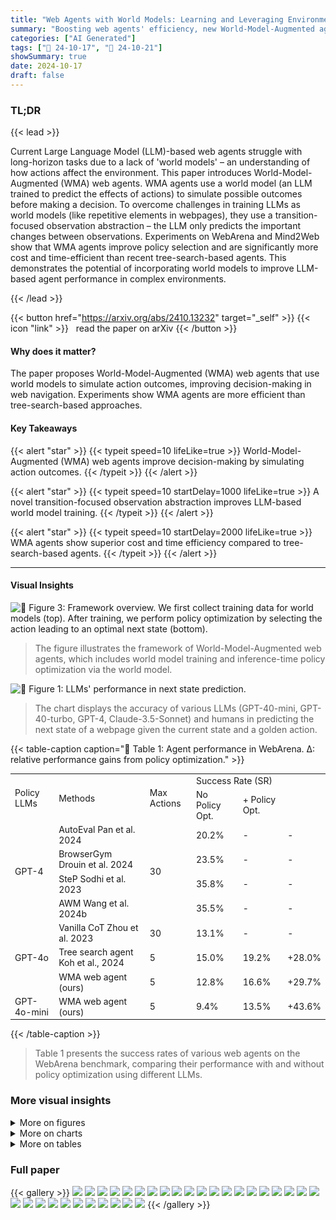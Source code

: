 ```yaml
---
title: "Web Agents with World Models: Learning and Leveraging Environment Dynamics in Web Navigation"
summary: "Boosting web agents' efficiency, new World-Model-Augmented agents simulate action outcomes, improving policy selection and outperforming tree-search methods."
categories: ["AI Generated"]
tags: ["🔖 24-10-17", "🤗 24-10-21"]
showSummary: true
date: 2024-10-17
draft: false
---
```


### TL;DR


{{< lead >}}

Current Large Language Model (LLM)-based web agents struggle with long-horizon tasks due to a lack of 'world models' – an understanding of how actions affect the environment. This paper introduces World-Model-Augmented (WMA) web agents.  WMA agents use a world model (an LLM trained to predict the effects of actions) to simulate possible outcomes before making a decision. To overcome challenges in training LLMs as world models (like repetitive elements in webpages), they use a transition-focused observation abstraction – the LLM only predicts the important changes between observations. Experiments on WebArena and Mind2Web show that WMA agents improve policy selection and are significantly more cost and time-efficient than recent tree-search-based agents.  This demonstrates the potential of incorporating world models to improve LLM-based agent performance in complex environments.

{{< /lead >}}


{{< button href="https://arxiv.org/abs/2410.13232" target="_self" >}}
{{< icon "link" >}} &nbsp; read the paper on arXiv
{{< /button >}}

#### Why does it matter?
The paper proposes World-Model-Augmented (WMA) web agents that use world models to simulate action outcomes, improving decision-making in web navigation.  Experiments show WMA agents are more efficient than tree-search-based approaches.
#### Key Takeaways

{{< alert "star" >}}
{{< typeit speed=10 lifeLike=true >}} World-Model-Augmented (WMA) web agents improve decision-making by simulating action outcomes. {{< /typeit >}}
{{< /alert >}}

{{< alert "star" >}}
{{< typeit speed=10 startDelay=1000 lifeLike=true >}} A novel transition-focused observation abstraction improves LLM-based world model training. {{< /typeit >}}
{{< /alert >}}

{{< alert "star" >}}
{{< typeit speed=10 startDelay=2000 lifeLike=true >}} WMA agents show superior cost and time efficiency compared to tree-search-based agents. {{< /typeit >}}
{{< /alert >}}

------
#### Visual Insights



![](figures/figures_4_0.png "🔼 Figure 3: Framework overview. We first collect training data for world models (top). After training, we perform policy optimization by selecting the action leading to an optimal next state (bottom).")

> The figure illustrates the framework of World-Model-Augmented web agents, which includes world model training and inference-time policy optimization via the world model.





![](charts/charts_3_0.png "🔼 Figure 1: LLMs' performance in next state prediction.")

> The chart displays the accuracy of various LLMs (GPT-40-mini, GPT-40-turbo, GPT-4, Claude-3.5-Sonnet) and humans in predicting the next state of a webpage given the current state and a golden action.





{{< table-caption caption="🔽 Table 1: Agent performance in WebArena. Δ: relative performance gains from policy optimization." >}}
<table id='1' style='font-size:14px'><tr><td rowspan="2">Policy LLMs</td><td rowspan="2">Methods</td><td rowspan="2">Max Actions</td><td colspan="2">Success Rate (SR)</td><td rowspan="2"></td></tr><tr><td>No Policy Opt.</td><td>+ Policy Opt.</td></tr><tr><td rowspan="4">GPT-4</td><td>AutoEval Pan et al. 2024</td><td rowspan="4">30</td><td>20.2%</td><td>-</td><td>-</td></tr><tr><td>BrowserGym Drouin et al. 2024</td><td>23.5%</td><td>-</td><td>-</td></tr><tr><td>SteP Sodhi et al. 2023</td><td>35.8%</td><td>-</td><td>-</td></tr><tr><td>AWM Wang et al. 2024b</td><td>35.5%</td><td>-</td><td>-</td></tr><tr><td rowspan="3">GPT-4o</td><td>Vanilla CoT Zhou et al. 2023</td><td>30</td><td>13.1%</td><td>-</td><td>-</td></tr><tr><td>Tree search agent Koh et al., 2024</td><td>5</td><td>15.0%</td><td>19.2%</td><td>+28.0%</td></tr><tr><td>WMA web agent (ours)</td><td>5</td><td>12.8%</td><td>16.6%</td><td>+29.7%</td></tr><tr><td>GPT-4o-mini</td><td>WMA web agent (ours)</td><td>5</td><td>9.4%</td><td>13.5%</td><td>+43.6%</td></tr></table>{{< /table-caption >}}

> Table 1 presents the success rates of various web agents on the WebArena benchmark, comparing their performance with and without policy optimization using different LLMs.



### More visual insights

<details>
<summary>More on figures
</summary>


![](figures/figures_4_1.png "🔼 Figure 3: Framework overview. We first collect training data for world models (top). After training, we perform policy optimization by selecting the action leading to an optimal next state (bottom).")

> The figure illustrates the framework of World-Model-Augmented (WMA) web agents, showing the process of world model training and inference-time policy optimization.


![](figures/figures_6_0.png "🔼 Figure 5: The overview of transition-focused observation abstraction.")

> The figure illustrates the process of transition-focused observation abstraction, highlighting the use of the Hungarian algorithm to identify key differences between consecutive observations and their transformation into free-form natural language descriptions.


![](figures/figures_6_1.png "🔼 Figure 5: The overview of transition-focused observation abstraction.")

> The figure illustrates the transition-focused observation abstraction process, showing how the Hungarian algorithm matches elements between consecutive observations to highlight important state differences, which are then converted into a free-form natural language description by an LLM.


![](figures/figures_6_2.png "🔼 Figure 5: The overview of transition-focused observation abstraction.")

> The figure illustrates the process of transition-focused observation abstraction, showing how the Hungarian algorithm matches elements between consecutive observations and an LLM generates a free-form description highlighting state differences.


![](figures/figures_20_0.png "🔼 Figure 8: Human annotation interface for preliminary analysis I in §3.1.")

> The figure shows the user interface used for human annotation in the preliminary analysis I, where annotators were asked to identify the next state given the current state and an action.


![](figures/figures_20_1.png "🔼 Figure 10: Erroneous example (Counterfactual imagination). The model predicts that specific products (96 TY CITY86 Bmw 740i Limited Collector Hoodie Men's Close; Toyota 86 Bad Institute Monkey Champagne Cup, Volkswagen A9 Bug Pick Dead Red) will appear in the next observation, while this specific page does not list them as the products for sell.")

> The figure shows an example of a counterfactual imagination error in the world model's prediction, where non-existent products are predicted to appear on the next observation.


![](figures/figures_21_0.png "🔼 Figure 11: Erroneous example (Correct yet overly generic statements). “Comprehensive layout")

> The figure shows an example of an erroneous prediction where the model provides overly generic statements instead of specific details about the next state observation.


![](figures/figures_21_1.png "🔼 Figure 12: Erroneous example (Others). The predicted next state (i.e., contributions and activities) is actually several steps further away from the current time step.")

> The figure shows an example of an erroneous prediction made by the world model, where the predicted next state is several steps ahead of the actual next state.


![](figures/figures_22_0.png "🔼 Figure 13: Successful example (Mind2Web). WMA web agent successfully inferences on the Mind2Web benchmark (menards task #0). Using the policy model (i.e., GPT-40), WMA web agent selects the most proper action click [208] by leveraging its learned environment dynamics.")

> The figure shows a successful example of the WMA web agent using a policy model (GPT-40) to select the optimal action (click [208]) on the Mind2Web benchmark (menards task #0) by leveraging its learned environment dynamics.


![](figures/figures_23_0.png "🔼 Figure 5: The overview of transition-focused observation abstraction.")

> The figure illustrates the process of transition-focused observation abstraction, highlighting the steps involved in transforming raw observations into free-form natural language descriptions that emphasize state differences.


</details>



<details>
<summary>More on charts
</summary>


![](charts/charts_3_1.png "🔼 Figure 2: LLMs' performance in action selection (w/ and w/o next states).")

> The chart compares LLMs' performance in differentiating the golden action from negative actions when they are or are not provided with the outcome of each action candidate.


![](charts/charts_5_0.png "🔼 Figure 4: Sequence length distribution of different observation representations.")

> The figure shows the token length distributions of three different observation representations used for training the world models in the paper.


![](charts/charts_9_0.png "🔼 Figure 6: Ablation on the number of sampled actions (k).")

> The chart displays the impact of varying the number of sampled actions (k) during inference-time policy optimization on the success rate of the WMA web agent and a baseline with no exploration.


</details>



<details>
<summary>More on tables
</summary>


{{< table-caption caption="🔽 Table 2: Domain-specific performance of agents using GPT-40-mini as policy models" >}}
<table id='3' style='font-size:14px'><tr><td>Methods / Domains</td><td>Shopping</td><td>CMS</td><td>Reddit</td><td>Gitlab</td><td>Map</td><td>Overall</td></tr><tr><td>Vanilla CoT (max actions = 5)</td><td>18.8%</td><td>8.2%</td><td>5.3%</td><td>3.1%</td><td>11.6%</td><td>9.4%</td></tr><tr><td>WMA web agent (ours)</td><td>19.3%</td><td>11.5%</td><td>7.9%</td><td>8.7%</td><td>22.3%</td><td>13.5%</td></tr><tr><td></td><td>+3%</td><td>+40%</td><td>+49%</td><td>+181%</td><td>+92%</td><td>+44%</td></tr></table>{{< /table-caption >}}

> Table 2 presents the domain-specific performance of agents using GPT-40-mini as policy models, showing the success rate across various domains within the WebArena benchmark and the relative performance gains achieved through policy optimization with world models.


{{< table-caption caption="🔽 Table 3: Success rate on Mind2Web tests using GPT-3.5-Turbo as policy models. EA = element accuracy; EF = element filtering; AF₁ = action F₁; * = results from the original paper." >}}
<table id='1' style='font-size:14px'><tr><td rowspan="2">Methods</td><td colspan="4">Cross-Task</td><td colspan="4">Cross- Website</td><td colspan="4">Cross-Domain</td></tr><tr><td>EA</td><td>AF1</td><td>Step SR</td><td>SR</td><td>EA</td><td>AF1</td><td>Step SR</td><td>SR</td><td>EA</td><td>AF1</td><td>Step SR</td><td>SR</td></tr><tr><td>Synapse*</td><td>34.4%</td><td>-</td><td>30.6%</td><td>2.0%</td><td>28.8%</td><td>-</td><td>23.4%</td><td>1.1%</td><td>29.4%</td><td>-</td><td>25.9%</td><td>1.6%</td></tr><tr><td>HTML-T5-XL*</td><td>60.6%</td><td>81.7%</td><td>57.8%</td><td>10.3%</td><td>47.6%</td><td>71.9%</td><td>42.9%</td><td>5.6%</td><td>50.2%</td><td>74.9%</td><td>48.3%</td><td>5.1%</td></tr><tr><td>MindAct*</td><td>41.6%</td><td>60.6%</td><td>36.2%</td><td>2.0%</td><td>35.8%</td><td>51.1%</td><td>30.1%</td><td>2.0%</td><td>21.6%</td><td>52.8%</td><td>18.6%</td><td>1.0%</td></tr><tr><td>AWM (w/ EF)*</td><td>50.6%</td><td>57.3%</td><td>45.1%</td><td>4.8%</td><td>41.4%</td><td>46.2%</td><td>33.7%</td><td>2.3%</td><td>36.4%</td><td>41.6%</td><td>32.6%</td><td>0.7%</td></tr><tr><td>AWM (w/o EF)</td><td>78.3%</td><td>74.1%</td><td>62.8%</td><td>15.3%</td><td>74.7%</td><td>70.1%</td><td>58.6%</td><td>6.2%</td><td>74.8%</td><td>71.2%</td><td>60.7%</td><td>9.5%</td></tr><tr><td>AWM+WMA (ours)</td><td>79.9%</td><td>75.8%</td><td>67.0%</td><td>25.4%</td><td>75.7%</td><td>72.1%</td><td>61.3%</td><td>8.5%</td><td>75.9%</td><td>72.6%</td><td>63.4%</td><td>10.1%</td></tr></table>{{< /table-caption >}}

> Table 3 presents a comparison of the success rates of various methods on the Mind2Web benchmark, highlighting the performance improvements achieved by incorporating the world model.


{{< table-caption caption="🔽 Table 4: Head-to-head comparison of Tree search agent (results are from Koh et al. (2024)) and ours regarding (i) SR and (ii) API cost, and (iii) inference time. We use GPT-40 for policy models." >}}
<table id='1' style='font-size:16px'><tr><td>Methods</td><td>Shopping</td><td>CMS</td><td>Reddit</td><td>Gitlab</td><td>Map</td><td>API cost</td><td>Inference time (sec)</td></tr><tr><td>Tree search agent</td><td>28.1%</td><td>16.5%</td><td>10.5%</td><td>13.3%</td><td>25.8%</td><td>$2.7</td><td>748.3</td></tr><tr><td>WMA (ours)</td><td>20.8%</td><td>14.3%</td><td>10.5%</td><td>13.3%</td><td>26.8%</td><td>$0.4</td><td>140.3</td></tr></table>{{< /table-caption >}}

> Table 4 compares the performance of the proposed WMA web agent and the Tree search agent in terms of success rate, API cost, and inference time on the WebArena benchmark.


{{< table-caption caption="🔽 Table 5: Results of the ablation study in WebArena." >}}
<table id='3' style='font-size:16px'><tr><td rowspan="2">Settings</td><td colspan="2">World Model</td><td colspan="4">Success Rate (SR)</td></tr><tr><td>Use</td><td>Training</td><td>Shopping</td><td>Gitlab</td><td>Map</td><td>Overall</td></tr><tr><td>w/o next states in reward estimation (§4.2</td><td>X</td><td>X</td><td>28.0%</td><td>6.0%</td><td>19.0%</td><td>18.0%</td></tr><tr><td>w/o training world models (§4 1</td><td></td><td>X</td><td>30.0%</td><td>10.0%</td><td>15.0%</td><td>17.5%</td></tr><tr><td>w/o abstracting observations ($4. T 2</td><td></td><td></td><td>22.0%</td><td>6.0%</td><td>15.0%</td><td>14.5%</td></tr><tr><td>WMA (ours)</td><td></td><td></td><td>32.0%</td><td>14.0%</td><td>21.0%</td><td>22.0%</td></tr></table>{{< /table-caption >}}

> Table 5 presents the ablation study results on WebArena, showing the impact of different components of the proposed World-Model-Augmented (WMA) web agent on success rates across various domains.


{{< table-caption caption="🔽 Table 6: Performance with different value functions." >}}
<table id='10' style='font-size:14px'><tr><td>Function</td><td>Training</td><td>SR</td></tr><tr><td></td><td>X</td><td>12.7%</td></tr><tr><td></td><td>V</td><td>13.5%</td></tr></table>{{< /table-caption >}}

> The table compares the performance of two different value functions, one fine-tuned and another using GPT-40-mini, in terms of success rate (SR) on the WebArena benchmark.


{{< table-caption caption="🔽 Table 1: Agent performance in WebArena. Δ: relative performance gains from policy optimization." >}}
<br><table id='6' style='font-size:14px'><tr><td>Methods</td><td>SR</td></tr><tr><td>Vanilla CoT</td><td>11.6%</td></tr><tr><td>Self-refine w/ our world model</td><td>13.4%</td></tr></table>{{< /table-caption >}}

> Table 1 presents the success rate of different web agents on the WebArena benchmark, comparing performance with and without policy optimization using world models.


{{< table-caption caption="🔽 Table 1: Agent performance in WebArena. Δ: relative performance gains from policy optimization." >}}
<br><table id='2' style='font-size:16px'><tr><td>Input : States Ot = [et, · · · , en-1], Ot+1 = [et+1 , · . · , ett11]. Each ei ni, role Vi,</td></tr><tr><td>has name location li⌀ Weights Wn, Wr, WI⌀ Output: STao U ← ⌀ if len(ot+1) ≤ T . len(ot) then # Construct cost matrix for Hungarian matching Ci,j ← Wn · 1nt=nt+1 + Wr · 1rt=rt+1 + WI · 陵 - It+11 # Apply Hungarian algorithm to find optimal matching M* ← argmin Ei,j Ci,j · Mi,j M # Identify unmatched elements U ← {j\M*,j = 0, Vi E {0, . · . , n - 1}} end if len(U) ≥ m - n or U = ⌀ then St+1 ← Ot+1 else # Construct TaO state based on unmatched and nearby elements St+1 ← [et+1|j E U or (len(U) ≤ x and minuEU |u - jl ≤ y)] end</td></tr></table>{{< /table-caption >}}

> This table presents the success rates of various web agents on the WebArena benchmark, comparing performance with and without policy optimization, and showing the relative gains achieved.


{{< table-caption caption="🔽 Table 1: Agent performance in WebArena. Δ: relative performance gains from policy optimization." >}}
<table id='24' style='font-size:20px'><tr><td>Prompt for preliminary analysis 1: next state prediction</td></tr><tr><td>Select the next state according to the current state and the current action. Clearly state which option (A to J) you are selecting. Please generate the final answer after the identifier "[Answer]" as "[Answer] <only_alphabet_of_your_answer> ". [Input] OBSERVATION: {observation} URL: {url} OBJECTIVE: {objective} CURRENT ACTION: {gold_action} NEXT STATE CHOICES: {choices} [Output]</td></tr></table>{{< /table-caption >}}

> Table 1 presents the success rates of various web agents on the WebArena benchmark, comparing their performance with and without policy optimization using world models.


{{< table-caption caption="🔽 Table 1: Agent performance in WebArena. Δ: relative performance gains from policy optimization." >}}
<table id='0' style='font-size:14px'><tr><td>Prompt for preliminary analysis II: action selection w/o next state</td></tr><tr><td>You are an autonomous intelligent agent tasked with navigating a web browser. You will be given web-based tasks. These tasks will be accomplished by selecting the most appropriate action from a list of choices.</td></tr><tr><td>Here's the information you'll have:</td></tr><tr><td>The user's objective: This is the task you're trying to complete.</td></tr><tr><td>The current web page's accessibility tree: This is a simplified representation of the webpage, providing key information. The current web page's URL: This is the page you're currently navigating.</td></tr><tr><td>The open tabs: These are the tabs you have open.</td></tr><tr><td>The previous action: This is the action you just performed. It may be helpful to track your progress.</td></tr><tr><td>For each step, you will be presented with 10 possible actions (A to J). Your task is to select the most appropriate action to progress towards completing the user's objective.</td></tr><tr><td>The fall into several categories:</td></tr><tr><td>actions</td></tr><tr><td>Page Operation Actions:</td></tr><tr><td>Click: This action clicks on an element with a specific id on the webpage. this to type field</td></tr><tr><td>Type: Use content into a with a specific id. By default, the "Enter" key is pressed after typing unless specified otherwise. Hover: Hover over an element with a specific id.</td></tr><tr><td>Press: Simulates the pressing of a key combination on the keyboard (e.g., Ctrl+v).</td></tr><tr><td>Scroll: Scroll the page up or down.</td></tr><tr><td>Tab Management Actions:</td></tr><tr><td>New tab: Open a new, empty browser tab.</td></tr><tr><td>Tab focus: Switch the browser's focus to a specific tab using its index.</td></tr><tr><td>Close tab: Close the currently active tab.</td></tr><tr><td>URL Navigation Actions:</td></tr><tr><td>Goto: Navigate to a specific URL. Go back: Navigate to the previously viewed page.</td></tr><tr><td>Go forward: Navigate to the next page (if a previous 'go_ back' action was performed).</td></tr><tr><td>Completion Action:</td></tr><tr><td></td></tr><tr><td>Stop: Select this action when you believe the task is complete. If the objective is to find a text-based answer, the answer will be included in the action description.</td></tr><tr><td>Additional information:</td></tr><tr><td>If you want to visit other websites, check out the homepage at http://homepage.com. It has a list of websites you can visit.</td></tr><tr><td>http://homepage.com/password.html lists all the account names and passwords for the websites. You can use them to log in to the websites.</td></tr><tr><td>To be successful, it is very important to follow these rules:</td></tr><tr><td>- Choose only an action that is valid given the current observation.</td></tr><tr><td>- Select only one action at a time.</td></tr><tr><td>- Follow the examples to reason step by step before selecting the next action.</td></tr><tr><td>- When you believe you have achieved the objective, select the "stop" action if it's available among the choices.</td></tr><tr><td>- Please generate the final answer the identifier "[Answer]" as "[Answer] <alphabet_of_ the_answer_ choice>".</td></tr><tr><td>[Input]</td></tr><tr><td>OBSERVATION:</td></tr><tr><td>{observation}</td></tr><tr><td>URL: {url}</td></tr><tr><td>OBJECTIVE: {objective}</td></tr><tr><td>PREVIOUS ACTION: {previous_action}</td></tr><tr><td>ACTION CHOICES: {choices}</td></tr><tr><td>[Output]</td></tr></table>{{< /table-caption >}}

> Table 1 presents the performance of various web agents on the WebArena benchmark, comparing their success rates with and without policy optimization, and showing the relative performance gains achieved through policy optimization.


{{< table-caption caption="🔽 Table 1: Agent performance in WebArena. Δ: relative performance gains from policy optimization." >}}
<br><table id='1' style='font-size:14px'><tr><td>agent a web browser.</td></tr><tr><td>You are an autonomous intelligent tasked with navigating You will be given web-based tasks. These tasks will be accomplished by selecting the most appropriate action and the resulting next state transition from a list of choices.</td></tr><tr><td>Here's the information you'll have:</td></tr><tr><td>The user's objective: This is the task you're trying to complete.</td></tr><tr><td>The current web page's accessibility tree: This is a simplified representation of the webpage, providing key information. The current web page's URL: This is the page you're currently navigating.</td></tr><tr><td>The open tabs: These are the tabs you have open.</td></tr><tr><td>The previous action: This is the action you just performed. It may be helpful to track your progress.</td></tr><tr><td>For each step, you will be presented with 10 possible actions (A to J). Your task is to select the most appropriate action to progress towards completing the user's objective.</td></tr><tr><td>The actions fall into several categories:</td></tr><tr><td>Page Operation Actions:</td></tr><tr><td>Click: This action clicks on an element with a specific id on the webpage.</td></tr><tr><td>Type: Use this to type content into a field with a specific id. By default, the "Enter" key is pressed after typing unless specified otherwise.</td></tr><tr><td>Hover: Hover over an element with a specific id.</td></tr><tr><td>Press: Simulates the pressing of a key combination on the keyboard (e.g., Ctrl+v).</td></tr><tr><td>Scroll: Scroll the page up or down.</td></tr><tr><td>Tab Management Actions:</td></tr><tr><td>New tab: Open a new, empty browser tab.</td></tr><tr><td>Tab focus: Switch the browser's focus to a specific tab using its index.</td></tr><tr><td>Close tab: Close the currently active tab. URL Navigation Actions:</td></tr><tr><td>Goto: Navigate to a specific URL.</td></tr><tr><td>Go back: Navigate to the previously viewed page.</td></tr><tr><td>Go forward: Navigate to the next page (if a previous 'go_back' action was performed).</td></tr><tr><td>Completion Action:</td></tr><tr><td>Stop: Select this action when you believe the task is complete. If the objective is to find a text-based answer, the answer will be included in the action description.</td></tr><tr><td>Additional information:</td></tr><tr><td>If you want to visit other websites, check out the homepage at http://homepage.com. It has a list of websites you can visit.</td></tr><tr><td>http://homepage.com/password.html lists all the account names and passwords for the websites. You can use them to log in to the websites.</td></tr><tr><td>To be successful, it is very important to follow these rules:</td></tr><tr><td>- Choose only an action that is valid given the current observation.</td></tr><tr><td>- Select only one action at a time.</td></tr><tr><td>- Follow the examples to reason step by step before selecting the next action.</td></tr><tr><td>- When you believe you have achieved the objective, select the "stop" action if it's available among the choices.</td></tr><tr><td>Your response should be structured as follows:</td></tr><tr><td>- You have to choose to proceed to the next state that best aligns with the user's objective.</td></tr><tr><td>- First think about the most promising next state provided after each action, separeted by "-".</td></tr><tr><td>- Then, you choose the action that leads to the promising state.</td></tr><tr><td>- Clearly state which action (A to J) you are selecting.</td></tr><tr><td>- Please generate the final answer the identifier "[Answer]" as "[Answer] <alphabet_of_your_answer_choice>".</td></tr><tr><td>[Input]</td></tr><tr><td>OBSERVATION:</td></tr><tr><td>{observation}</td></tr><tr><td>URL: {url}</td></tr><tr><td>OBJECTIVE: {objective}</td></tr><tr><td>PREVIOUS ACTION: {previous_action}</td></tr><tr><td>ACTION CHOICES: {choices}</td></tr><tr><td></td></tr><tr><td>[Output]</td></tr></table>{{< /table-caption >}}

> Table 1 presents a comparison of different web agent methods on the WebArena benchmark, showing their success rates with and without policy optimization, and the relative performance improvement achieved through policy optimization.


{{< table-caption caption="🔽 Table 1: Agent performance in WebArena. Δ: relative performance gains from policy optimization." >}}
<table id='0' style='font-size:14px'><tr><td>Prompt for refining TaO output</td></tr><tr><td>Summarize the key changes in the web page based on the following information:</td></tr><tr><td>New items: {new_items}</td></tr><tr><td>Updated items: {updated_ items}</td></tr><tr><td>Deleted items: {deleted_items}</td></tr><tr><td>When summarizing, follow these output format:</td></tr><tr><td>1. [First key change]</td></tr><tr><td>2. [Second key change]</td></tr><tr><td>3. [Third key change]</td></tr><tr><td>・・・</td></tr><tr><td>10. [Tenth key change]</td></tr></table>{{< /table-caption >}}

> Table 1 presents the performance of various web agents on the WebArena benchmark, showing improvements achieved through policy optimization with world models.


{{< table-caption caption="🔽 Table 1: Agent performance in WebArena. Δ: relative performance gains from policy optimization." >}}
<table id='0' style='font-size:14px'><tr><td>Prompt for Transition-focused observation abstraction during training time</td></tr><tr><td>You are an intelligent agent that predicts next state from the given current action, with your own logical reasoning. You will be given a web-based task.</td></tr><tr><td>Here's the information you'll have: This is the task you're trying to complete.\nThe current observation: This is a simplified representation of page's URL: This is the page you're currently navigating. The This is a simplified a Refer actual next state</td></tr><tr><td>The user's objective: the webpage, providing key information. observation guide your prediction, with The key changes in next state observation: A summary of the key changes between the current observation and the actual next state observation.</td></tr><tr><td>The current web</td></tr><tr><td>The previous actions: These are the action you just performed in the previous step. It may be helpful to track your progress. The current action: This is the current action that you performed to achieve the user's objective in the current observation. actual next state observation: representation of the webpage as result of the given current action.</td></tr><tr><td>to this provided to ensuring that your predicted state closely aligns the observed changes.</td></tr><tr><td></td></tr><tr><td>The format of previous actions and current action can fall into several categories: Operation</td></tr><tr><td>Page Actions: [id]' : This action clicks an element with a specific id on the webpage.</td></tr><tr><td>`click on `type [id] [content]` : Use this to type the content into the field with id. By default, the "Enter" key is pressed after typing unless press_enter_ after is set to 0, i.e., `type [id] [content] [0]`. `hover [id]' : Hover over an element with id. press [key_comb]' : Simulates the pressing of a key combination on the keyboard (e.g., Ctrl+v). `scroll [down]' or `scroll [up]` : Scroll the page up or down.</td></tr><tr><td></td></tr><tr><td></td></tr><tr><td>Tab Management Actions:</td></tr><tr><td>`new_tab : Open a new, empty browser tab. tab_focus [tab_index]' : Switch the browser's focus to a specific tab using its index. close_ tab` : Close the currently active tab.</td></tr><tr><td></td></tr><tr><td>URL Navigation Actions:</td></tr><tr><td>goto [url]' : Navigate to a specific URL.</td></tr><tr><td>go_back` : Navigate to the previously viewed page. go_forward` : Navigate to the next page (if a previous 'go_back' action was performed)</td></tr><tr><td>Completion Action:</td></tr><tr><td>`stop [answer]` : Issue this action when you believe the task is complete. If the objective is to find a text-based answer, provide in the bracket</td></tr><tr><td>the answer effect of current state the</td></tr><tr><td>To be successful, it is very important to understand the action on the next of webpage.</td></tr><tr><td>Follow the following rules for reasoning on next state prediction.</td></tr><tr><td>1. Please generate your answer starting with Let's think step by step, with your logical REASONING (after "[Rationale]"). 2. When you generate your logical reasoning, you must mention the key changes in next state observation given as input. of the next based the changed parts you mentioned.</td></tr><tr><td>then, state on</td></tr><tr><td>3. And you must generate a description</td></tr><tr><td>Start expected is that · ·· "</td></tr><tr><td>4. Generate the state prediction in the correct format. with a "[Next State] The effect phrase.</td></tr><tr><td>Demonstrations: ... (omitted)</td></tr></table>{{< /table-caption >}}

> Table 1 presents the success rate of different web agents on the WebArena benchmark, comparing their performance with and without policy optimization using world models.


{{< table-caption caption="🔽 Table 1: Agent performance in WebArena. Δ: relative performance gains from policy optimization." >}}
<table id='0' style='font-size:14px'><tr><td>Prompt for Transition-focused observation abstraction during inference time</td></tr><tr><td>You are an intelligent agent that predict next state from given current action, with your own logical reasoning. You will be given web-based tasks.</td></tr><tr><td>Here's the information you'll have:</td></tr><tr><td>The user's objective: This is the task you're trying to complete.</td></tr><tr><td>The current web page's accessibility tree: This is a simplified representation of the webpage, providing key information. The current web page's URL: This is the page you're currently navigating.</td></tr><tr><td>The previous action: This is the action you just performed. It may be helpful to track your progress.</td></tr><tr><td>The current action: This is the current action that you will perform to achieve the user's objective in the current web page's accessibility tree.</td></tr><tr><td>The format of previous actions and current action can fall into several categories:</td></tr><tr><td>Operation Actions:</td></tr><tr><td>Page  click [id]' : This action clicks on an element with a specific id on the webpage. `type [id] [content]` : Use this to type the content into the field with id. By default, the "Enter" key is pressed after typing unless press_enter_after is set to 0, i.e., `type [id] [content] [0]'.</td></tr><tr><td>`hover [id]' : Hover over an element with id. press [key_ comb]` : Simulates the pressing of a key combination on the keyboard (e.g., Ctrl+v). [down]` or `scroll [up]' : Scroll the page up or down.</td></tr><tr><td>scroll</td></tr><tr><td>Tab Management Actions:</td></tr><tr><td>`new_tab : Open a new, empty browser tab. tab_focus [tab_index]' : Switch the browser's focus to a specific tab using its index. close_tab` : Close the currently active tab.</td></tr><tr><td>URL Navigation Actions:</td></tr><tr><td>goto [url]' : Navigate to a specific URL.</td></tr><tr><td>go_back` : Navigate to the previously viewed page. go_forward` : Navigate to the next page (if a previous 'go_back' action was performed)</td></tr><tr><td>Completion Action:</td></tr><tr><td>`stop [answer]` : Issue this action when you believe the task is complete. If the objective is to find a text-based answer, provide the answer in the bracket</td></tr><tr><td></td></tr><tr><td>To be successful, it is very important to understand the effect of current action on the next state of the webpage. You need to verify whether the current action is successful to make an intended effect on the webpage. If so, please explicitly mention the evidence, otherwise describe why it was not successful.</td></tr><tr><td></td></tr><tr><td>Follow the following rules for reasoning on next state prediction. 1. Please generate your answer starting with Let's think step by step, with your logical REASONING. identify and the changed parts of the [accessibility next state on the given current action.</td></tr><tr><td>2. When you generate your logical reasoning, you must mention only tree] for the based And then, you must generate a description of the next state based on the changed parts you identified.</td></tr><tr><td>State]</td></tr><tr><td>Generate the state a "[Next The expected effect is that · phrase.". "</td></tr><tr><td>prediction with · ·</td></tr><tr><td>the</td></tr><tr><td>3. 4. in correct format. Start . ··</td></tr><tr><td>examples: (omitted)</td></tr></table>{{< /table-caption >}}

> Table 1 presents a comparison of various web agents' performance on the WebArena benchmark, highlighting the relative improvement achieved through policy optimization with and without the proposed world model.


{{< table-caption caption="🔽 Table 1: Agent performance in WebArena. Δ: relative performance gains from policy optimization." >}}
<table id='0' style='font-size:14px'><tr><td>Prompt for value function Response Format: 1. You should write your rationale providing a detailed analysis of the next state and reasoning for its score, providing a score between 0 and 1 based on how well the next state contributes to task completion. Output Format: [Rationale] <your thought> [Score] <a value between 0 and 1></td></tr><tr><td>You are an expert in evaluating and guiding a web navigation agent. Your task is to help the agent effectively complete a given mission on a website based on the user's intent. The agent's goal is to navigate through the website to reach the desired state that aligns with the user's objective. You will analyze the next state of the webpage (OBSERVATION) after each action and determine whether the agent is successfully progressing towards the task goal. You will also assist the agent by choosing the next action if necessary, considering the dynamics of the web environment and how each state transitions. Key Points: 1. Understand the intent: - Identify the user's goal (e.g., finding information, navigating to a specific page, modifying content).\n- Make sure the next state of the webpage aligns with achieving that goal based on the current state and user's intent. 2. Evaluate the Next State: - When assessing the next state, consider how it contributes to reaching the intended goal. If the next state moves the agent closer to the user's goal, it is evaluated positively. - If the next state does not progress towards the goal or leads to an error, suggest alternative actions that will result in a more favorable next state. 3. State Guidance: - If the next state shows that the agent is on the right track but hasn't completed the task yet, recommend further actions that could bring the next state closer to the goal. Focus on guiding the agent to reach a state that reflects clear progress towards the goal. 4. Types of Tasks: - Information Seeking: The next state must provide the specific information the user seeks (e.g., product price, reviews). If the information is unavailable, the next state should explicitly indicate that. - Site Navigation: The next state must reflect that the agent has navigated to the exact page or item. Check if the state includes content based on the user's intent. - Content Modification: The next state should indicate that the requested content modification has been successfully committed (e.g., form submission, comment posting). - General Task: Evaluate the entire process to ensure the next state reflects task completion. Stop actions should only be issued when the objective is met. 5. Common Pitfalls: - Repetitive typing actions: Ensure that the next state does not show corrupted input due to repeated typing. - Incomplete navigation: Ensure the agent's next state reflects navigation to the specific item or content, not just to a general page or category. Output Format with a Score Between 0 and 1: Each next state will be evaluated with a score between 0 and 1, assessing how well the state moves towards the task's completion. This score provides nuanced feedback on the state's effectiveness. 0: The next state is a failure or leads away from the task. Values closer to 0 (e.g., 0.1, 0.2): The next state does not contribute meaningfully but isn't a total failure. 0.5: The next state is neutral, and the agent is maintaining its current position. Values closer to 1 (e.g., 0.7, 0.8): The next state is helpful and moves the agent closer to the task goal. 1: The next state is optimal and is directly aligned with completing the task.</td></tr></table>{{< /table-caption >}}

> This table presents the performance comparison of different web agents on the WebArena benchmark, showing their success rates with and without policy optimization, and the relative performance gains.


{{< table-caption caption="🔽 Table 1: Agent performance in WebArena. Δ: relative performance gains from policy optimization." >}}
<table id='0' style='font-size:14px'><tr><td>Prompt for baseline CoT</td></tr><tr><td>You are an autonomous intelligent agent tasked with navigating a web browser. You will be given web-based tasks. These tasks will be accomplished through the use of specific actions you can issue.</td></tr><tr><td>Here's the information you'll have:</td></tr><tr><td>The user's objective: This is the task you're trying to complete. simplified representation of</td></tr><tr><td>The current web page's accessibility tree: This is a the webpage, providing key information. The current web page's URL: This is the page you're currently navigating.</td></tr><tr><td>The open tabs: These are the tabs you have open.</td></tr><tr><td>The previous action: This is the action you just performed. It may be helpful to track your progress.</td></tr><tr><td>The actions you can perform fall into several categories:</td></tr><tr><td>Page Operation Actions:</td></tr><tr><td>`click [id]' : This action clicks on an element with a specific id on the webpage. `type [id] [content] [press_enter_ after=0|1]: Use this to type the content into the field with id. By default, the "Enter" key is pressed after typing unless press_enter_after is set to 0. `hover [id]' : Hover over an element with id. [key_ comb]` : Simulates the pressing of a key combination on the keyboard (e.g., Ctrl+v). [direction=down|up]` : Scroll the page up or down.</td></tr><tr><td>press scroll</td></tr><tr><td></td></tr><tr><td>Tab Management Actions:</td></tr><tr><td>`new_tab` : Open a new, empty browser tab. tab_focus [tab_index]` : Switch the browser's focus to a specific tab using its index. close_tab` : Close the currently active tab.</td></tr><tr><td></td></tr><tr><td></td></tr><tr><td>URL Navigation Actions: goto [url]' : Navigate to a specific URL. go_back` : Navigate to the previously viewed page. : Navigate to the next page (if a previous 'go_back' action was performed).</td></tr><tr><td>go_forward`</td></tr><tr><td></td></tr><tr><td>Completion Action: `stop [answer]` : Issue this action when you believe the task is complete. If the objective is to find a text-based answer, provide the answer in the bracket.</td></tr><tr><td></td></tr><tr><td>Homepage:</td></tr><tr><td>websites, homepage</td></tr><tr><td>If you want to visit other check out the at http://homepage.com. It has a list of websites you can visit. http://homepage.com/password.html lists all the account name and password for the websites. You can use them to log in to the websites.</td></tr><tr><td>To be successful, it is very important to follow the following rules:</td></tr><tr><td>1. You should only issue an action that is valid given the current observation 2. You should only issue one action at a time. the reason step by step and then issue the next action. action will perform is" phrase, followed by</td></tr><tr><td>3. You should follow examples to 4. Generate the action in the correct format. Start with a "In summary, the next I action inside ······ For example, "In summary, the next action I will perform is " click [1234]````. Issue stop action when you think you have achieved the objective. Don't generate anything after stop.</td></tr><tr><td></td></tr><tr><td>5.</td></tr><tr><td></td></tr><tr><td>"examples"</td></tr><tr><td></td></tr><tr><td>(omitted)</td></tr></table>{{< /table-caption >}}

> This table presents the success rates of different web agents on the WebArena benchmark, comparing their performance with and without policy optimization, and showing the relative performance gains achieved through policy optimization.


{{< table-caption caption="🔽 Table 1: Agent performance in WebArena. Δ: relative performance gains from policy optimization." >}}
<table id='0' style='font-size:14px'><tr><td>Prompt for self-refine</td></tr><tr><td>You are an autonomous intelligent agent tasked with navigating a web browser to achieve the user's objective. Based on your next state prediction, you need to decide whether to refine your current action to better accomplish the user's intent.</td></tr><tr><td>The format of previous actions and current action can fall into several categories:</td></tr><tr><td>Page Operation Actions: `click [id]' : This action clicks on an element with a specific id on the webpage. `type [id] [content]` : Use this to type the content into the field with id. By default, the "Enter" key is pressed after typing unless press enter_ after is set to 0, i.e., `type [id] [content] [0]`. `hover [id]' : Hover over an element with id. press [key_comb]' : Simulates the pressing of a key combination on the keyboard (e.g., Ctrl+v). scroll [down]` or `scroll [up]' : Scroll the page up or down. Tab Management Actions: `new_tab : Open a new, empty browser tab. tab_focus [tab] _index]' : Switch the browser's focus to a specific tab using its index. close_tab : Close the currently active tab.</td></tr><tr><td></td></tr><tr><td></td></tr><tr><td></td></tr><tr><td></td></tr><tr><td></td></tr><tr><td></td></tr><tr><td>URL Navigation Actions:</td></tr><tr><td>`goto [url]' : Navigate to a specific URL. go_back` : Navigate to the previously viewed page. go_forward` : Navigate to the next page (if a previous 'go_back' action was performed)</td></tr><tr><td></td></tr><tr><td></td></tr><tr><td>Completion Action: `stop [answer]` : Issue this action when you believe the task is complete. If the objective is to find a text-based answer, provide answer in the bracket.</td></tr><tr><td>the</td></tr><tr><td>When you refine the current action, let's think step-by-step. 1. Evaluate the Current Action: Review your current action and the reasoning behind it. prediction to assess how effectively the action contributes to the user's objective. necessary step. 2.</td></tr><tr><td>- - Utilize the next state -</td></tr><tr><td>Consider the overall progress toward the user's goal, and whether the action is a</td></tr><tr><td></td></tr><tr><td>Decide on Refinement:</td></tr><tr><td>Only refine</td></tr><tr><td>- your action if it does not meaningfully progress toward the user's intent or if it can be improved to better align with the objective. - If the action is a necessary step in the overall progress, proceed with the current action as is. 3. Refine the Action (if necessary):</td></tr><tr><td>- Think through the problem step-by-step to determine how to improve the action using insights from the next state prediction. - Re-express your reasoning, focusing on how to enhance the action. - a new action that is valid given the current observation and more effectively advances the 4. the Action</td></tr><tr><td>Generate user's goal. Follow Formatting Rules: - Only issue one action at a time. generating</td></tr><tr><td>After your reasoning, by inside</td></tr><tr><td>- start with a "In summary, the next action I will perform is" phrase, followed action 、 ····· For example, "<your thought>, In summary, the next action I will perform is " `click [1234]  stop action when you the objective. generate</td></tr><tr><td>5. Issue you think have achieved Don't anything after stop.</td></tr><tr><td></td></tr><tr><td></td></tr><tr><td>Remember:</td></tr><tr><td>When evaluating and refining the action, make sure to leverage the next state prediction, but also consider whether the action is an essential step toward achieving the user's goal. Only refine your action when it is truly necessary to better align with the user's intent.</td></tr></table>{{< /table-caption >}}

> This table presents the success rates of different web agents on the WebArena benchmark, comparing their performance with and without policy optimization, and shows relative performance gains achieved by incorporating the policy optimization.


</details>


### Full paper

{{< gallery >}}
<img src="paper_images/1.png" class="grid-w50 md:grid-w33 xl:grid-w25" />
<img src="paper_images/2.png" class="grid-w50 md:grid-w33 xl:grid-w25" />
<img src="paper_images/3.png" class="grid-w50 md:grid-w33 xl:grid-w25" />
<img src="paper_images/4.png" class="grid-w50 md:grid-w33 xl:grid-w25" />
<img src="paper_images/5.png" class="grid-w50 md:grid-w33 xl:grid-w25" />
<img src="paper_images/6.png" class="grid-w50 md:grid-w33 xl:grid-w25" />
<img src="paper_images/7.png" class="grid-w50 md:grid-w33 xl:grid-w25" />
<img src="paper_images/8.png" class="grid-w50 md:grid-w33 xl:grid-w25" />
<img src="paper_images/9.png" class="grid-w50 md:grid-w33 xl:grid-w25" />
<img src="paper_images/10.png" class="grid-w50 md:grid-w33 xl:grid-w25" />
<img src="paper_images/11.png" class="grid-w50 md:grid-w33 xl:grid-w25" />
<img src="paper_images/12.png" class="grid-w50 md:grid-w33 xl:grid-w25" />
<img src="paper_images/13.png" class="grid-w50 md:grid-w33 xl:grid-w25" />
<img src="paper_images/14.png" class="grid-w50 md:grid-w33 xl:grid-w25" />
<img src="paper_images/15.png" class="grid-w50 md:grid-w33 xl:grid-w25" />
<img src="paper_images/16.png" class="grid-w50 md:grid-w33 xl:grid-w25" />
<img src="paper_images/17.png" class="grid-w50 md:grid-w33 xl:grid-w25" />
<img src="paper_images/18.png" class="grid-w50 md:grid-w33 xl:grid-w25" />
<img src="paper_images/19.png" class="grid-w50 md:grid-w33 xl:grid-w25" />
<img src="paper_images/20.png" class="grid-w50 md:grid-w33 xl:grid-w25" />
<img src="paper_images/21.png" class="grid-w50 md:grid-w33 xl:grid-w25" />
<img src="paper_images/22.png" class="grid-w50 md:grid-w33 xl:grid-w25" />
<img src="paper_images/23.png" class="grid-w50 md:grid-w33 xl:grid-w25" />
<img src="paper_images/24.png" class="grid-w50 md:grid-w33 xl:grid-w25" />
<img src="paper_images/25.png" class="grid-w50 md:grid-w33 xl:grid-w25" />
<img src="paper_images/26.png" class="grid-w50 md:grid-w33 xl:grid-w25" />
<img src="paper_images/27.png" class="grid-w50 md:grid-w33 xl:grid-w25" />
<img src="paper_images/28.png" class="grid-w50 md:grid-w33 xl:grid-w25" />
<img src="paper_images/29.png" class="grid-w50 md:grid-w33 xl:grid-w25" />
<img src="paper_images/30.png" class="grid-w50 md:grid-w33 xl:grid-w25" />
<img src="paper_images/31.png" class="grid-w50 md:grid-w33 xl:grid-w25" />
{{< /gallery >}}